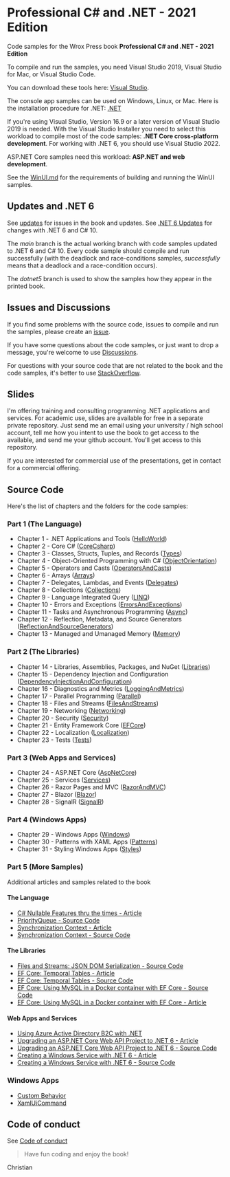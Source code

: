 
# Professional C# and .NET - 2021 Edition

Code samples for the Wrox Press book **Professional C# and .NET - 2021 Edition**

To compile and run the samples, you need Visual Studio 2019, Visual Studio for Mac, or Visual Studio Code. 

You can download these tools here: [Visual Studio](https://www.visualstudio.com/).

The console app samples can be used on Windows, Linux, or Mac. Here is the installation procedure for .NET: [.NET](https://dotnet.microsoft.comt)

If you're using Visual Studio, Version 16.9 or a later version of Visual Studio 2019 is needed. With the Visual Studio Installer you need to select this workload to compile most of the code samples: **.NET Core cross-platform development**. For working with .NET 6, you should use Visual Studio 2022.

ASP.NET Core samples need this workload: **ASP.NET and web development**.

See the [WinUI.md](WinUI.md) for the requirements of building and running the WinUI samples.

## Updates and .NET 6

See [updates](Updates.md) for issues in the book and updates. See [.NET 6 Updates](Dotnet6Updates.md) for changes with .NET 6 and C# 10.

The *main* branch is the actual working branch with code samples updated to .NET 6 and C# 10. Every code sample should compile and run successfully (with the deadlock and race-conditions samples, *successfully* means that a deadlock and a race-condition occurs).

The *dotnet5* branch is used to show the samples how they appear in the printed book.

## Issues and Discussions

If you find some problems with the source code, issues to compile and run the samples, please create an [issue](https://github.com/ProfessionalCSharp/ProfessionalCSharp2021/issues). 

If you have some questions about the code samples, or just want to drop a message, you're welcome to use [Discussions](https://github.com/ProfessionalCSharp/ProfessionalCSharp2021/discussions).

For questions with your source code that are not related to the book and the code samples, it's better to use [StackOverflow](https://stackoverflow.com/).

## Slides

I'm offering training and consulting programming .NET applications and services. For academic use, slides are available for free in a separate private repository. Just send me an email using your university / high school account, tell me  how you intent to use the book to get access to the available, and send me your github account. You'll get access to this repository.

If you are interested for commercial use of the presentations, get in contact for a commercial offering.

## Source Code

Here's the list of chapters and the folders for the code samples:

### Part 1 (The Language)

* Chapter 1 - .NET Applications and Tools ([HelloWorld](1_CS/HelloWorld/Readme.md))
* Chapter 2 - Core C# ([CoreCsharp](1_CS/CoreCSharp/Readme.md))
* Chapter 3 - Classes, Structs, Tuples, and Records ([Types](1_CS/Types/Readme.md))
* Chapter 4 - Object-Oriented Programming with C# ([ObjectOrientation](1_CS/ObjectOrientation/Readme.md))
* Chapter 5 - Operators and Casts ([OperatorsAndCasts](1_CS/OperatorsAndCasts/Readme.md))
* Chapter 6 - Arrays ([Arrays](1_CS/Arrays/Readme.md))
* Chapter 7 - Delegates, Lambdas, and Events ([Delegates](1_CS/Delegates/Readme.md))
* Chapter 8 - Collections ([Collections](1_CS/Collections/Readme.md))
* Chapter 9 - Language Integrated Query ([LINQ](1_CS/LINQ/Readme.md))
* Chapter 10 - Errors and Exceptions ([ErrorsAndExceptions](1_CS/ErrorsAndExceptions/Readme.md))
* Chapter 11 - Tasks and Asynchronous Programming ([Async](1_CS/Async/Readme.md))
* Chapter 12 - Reflection, Metadata, and Source Generators ([ReflectionAndSourceGenerators](1_CS/ReflectionAndSourceGenerators/Readme.md))
* Chapter 13 - Managed and Umanaged Memory ([Memory](1_CS/Memory/Readme.md))

### Part 2  (The Libraries)

* Chapter 14 - Libraries, Assemblies, Packages, and NuGet ([Libraries](2_Libs/Libraries/Readme.md))
* Chapter 15 - Dependency Injection and Configuration ([DependencyInjectionAndConfiguration](2_Libs/DependencyInjectionAndConfiguration/Readme.md))
* Chapter 16 - Diagnostics and Metrics ([LoggingAndMetrics](2_Libs/LoggingAndMetrics))
* Chapter 17 - Parallel Programming ([Parallel](2_Libs/Parallel/Readme.md))
* Chapter 18 - Files and Streams ([FilesAndStreams](2_Libs/FilesAndStreams/Readme.md))
* Chapter 19 - Networking ([Networking](2_Libs/Networking/Readme.md))
* Chapter 20 - Security ([Security](2_Libs/Security/Readme.md))
* Chapter 21 - Entity Framework Core ([EFCore](2_Libs/EFCore/Readme.md))
* Chapter 22 - Localization ([Localization](2_Libs/Localization/Readme.md))
* Chapter 23 - Tests ([Tests](2_Libs/Tests/Readme.md))

### Part 3 (Web Apps and Services)

* Chapter 24 - ASP.NET Core ([AspNetCore](3_Web/ASPNETCore/Readme.md))
* Chapter 25 - Services ([Services](3_Web/Services/Readme.md))
* Chapter 26 - Razor Pages and MVC ([RazorAndMVC](3_Web/RazorAndMVC/Readme.md))
* Chapter 27 - Blazor ([Blazor](3_Web/Blazor/Readme.md))
* Chapter 28 - SignalR ([SignalR](3_Web/SignalR/Readme.md))

### Part 4 (Windows Apps)

* Chapter 29 - Windows Apps ([Windows](4_Apps/Windows/Readme.md))
* Chapter 30 - Patterns with XAML Apps ([Patterns](4_Apps/Patterns/Readme.md))
* Chapter 31 - Styling Windows Apps ([Styles](4_Apps/Styles/Readme.md))

### Part 5 (More Samples)

Additional articles and samples related to the book

#### The Language

* [C# Nullable Features thru the times - Article](https://csharp.christiannagel.com/2022/02/14/nullable/)
* [PriorityQueue - Source Code](5_More/Collections/PriorityQueueSample)
* [Synchronization Context - Article](https://csharp.christiannagel.com/2022/09/06/whats-the-synchronizationcontext-used-for/)
* [Synchronization Context - Source Code](5_More/Tasks/SynchronizationContext)

#### The Libraries

* [Files and Streams: JSON DOM Serialization - Source Code](5_More/FilesAndStreams/JsonSample/)
* [EF Core: Temporal Tables - Article](https://csharp.christiannagel.com/2022/01/31/efcoretemporaltables/)
* [EF Core: Temporal Tables - Source Code](5_More/EFCore/TemporalTableSample)
* [EF Core: Using MySQL in a Docker container with EF Core - Source Code](5_More/EFCore/MySQL/)
* [EF Core: Using MySQL in a Docker container with EF Core - Article](https://csharp.christiannagel.com/2022/05/17/mysqlwithefcoreanddocker/)

#### Web Apps and Services

* [Using Azure Active Directory B2C with .NET](https://csharp.christiannagel.com/2022/02/09/aadb2c/)
* [Upgrading an ASP.NET Core Web API Project to .NET 6 - Article](https://csharp.christiannagel.com/2022/02/22/upgrading-an-asp-net-core-web-api-project-to-net-6/)
* [Upgrading an ASP.NET Core Web API Project to .NET 6 - Source Code](5_More/Services/APIServiceUpdate/)
* [Creating a Windows Service with .NET 6 - Article](https://csharp.christiannagel.com/2022/03/22/windowsservice-2/)
* [Creating a Windows Service with .NET 6 - Source Code](5_More/WindowsServices/)

### Windows Apps

* [Custom Behavior](5_More/WinUI/BehaviorSample)
* [XamlUiCommand](5_More/WinUI/WinUIAppEditor)

## Code of conduct

See [Code of conduct](CODE_OF_CONDUCT.md)

> Have fun coding and enjoy the book!

Christian
